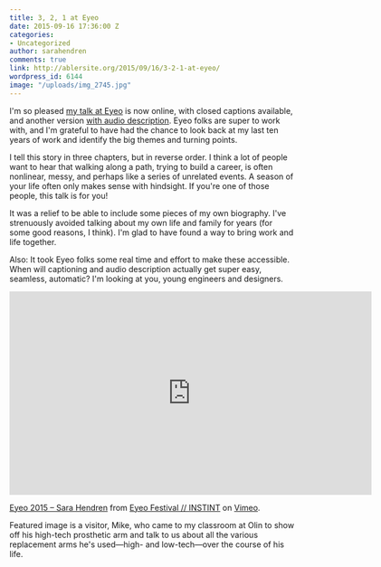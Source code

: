 ```yaml
---
title: 3, 2, 1 at Eyeo
date: 2015-09-16 17:36:00 Z
categories:
- Uncategorized
author: sarahendren
comments: true
link: http://ablersite.org/2015/09/16/3-2-1-at-eyeo/
wordpress_id: 6144
image: "/uploads/img_2745.jpg"
---
```


I'm so pleased [my talk at Eyeo](https://vimeo.com/channels/eyeo2015/134764010) is now online, with closed captions available, and another version [with audio description](https://vimeo.com/channels/eyeo2015/138985097). Eyeo folks are super to work with, and I'm grateful to have had the chance to look back at my last ten years of work and identify the big themes and turning points.

I tell this story in three chapters, but in reverse order. I think a lot of people want to hear that walking along a path, trying to build a career, is often nonlinear, messy, and perhaps like a series of unrelated events. A season of your life often only makes sense with hindsight. If you're one of those people, this talk is for you!

It was a relief to be able to include some pieces of my own biography. I've strenuously avoided talking about my own life and family for years (for some good reasons, I think). I'm glad to have found a way to bring work and life together.

Also: It took Eyeo folks some real time and effort to make these accessible. When will captioning and audio description actually get super easy, seamless, automatic? I'm looking at you, young engineers and designers.

<iframe src="https://player.vimeo.com/video/134764010?color=99cd4f" width="640" height="360" frameborder="0" webkitallowfullscreen mozallowfullscreen allowfullscreen></iframe>

[Eyeo 2015 – Sara Hendren](https://vimeo.com/134764010) from [Eyeo Festival // INSTINT](https://vimeo.com/eyeofestival) on [Vimeo](https://vimeo.com).

Featured image is a visitor, Mike, who came to my classroom at Olin to show off his high-tech prosthetic arm and talk to us about all the various replacement arms he's used—high- and low-tech—over the course of his life.
